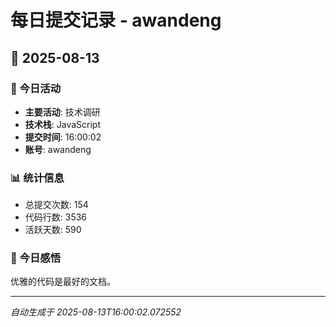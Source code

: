 # 每日提交记录 - awandeng

## 📅 2025-08-13

### 🎯 今日活动
- **主要活动**: 技术调研
- **技术栈**: JavaScript
- **提交时间**: 16:00:02
- **账号**: awandeng

### 📊 统计信息
- 总提交次数: 154
- 代码行数: 3536
- 活跃天数: 590

### 💭 今日感悟
优雅的代码是最好的文档。

---
*自动生成于 2025-08-13T16:00:02.072552*
